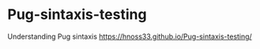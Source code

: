# Pug-sintaxis-testing
 Understanding Pug sintaxis 
https://hnoss33.github.io/Pug-sintaxis-testing/
